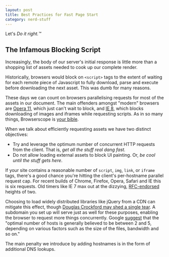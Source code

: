 ```yaml
---
layout: post
title: Best Practices for Fast Page Start
category: nerd-stuff
---
```


Let's *Do it right.&trade;*

## The Infamous Blocking Script

Increasingly, the body of our server's initial response is little more than a shopping list of assets needed to cook up our complete render.

Historically, browsers would block on <code>&lt;script&gt;</code> tags to the extent of waiting for each remote piece of Javascript to fully download, parse and execute before downloading the next asset. This was dumb for many reasons.

These days we can count on browsers parallelising requests for most of the assets in our document. The main offenders amongst "modern" browsers are [Opera 11](https://developers.google.com/speed/docs/best-practices/rtt), which just can't wait to block, and [IE 8](http://www.browserscope.org/?category=network&ua=IE%208*), which blocks downloading of images and iframes while requesting scripts. As in so many things, Browserscope is [your bible](http://www.browserscope.org/?category=network).

When we talk about efficiently requesting assets we have two distinct objectives:

* Try and leverage the optimum number of concurrent HTTP requests from the client. That is, *get all the stuff real dang fast.*
* Do not allow loading external assets to block UI painting. Or, *be cool until the stuff gets here*.

If your site contains a reasonable number of <code>script</code>, <code>img</code>, <code>link</code>, or <code>iframe</code> tags, there's a good chance you're hitting the client's per-hostname parallel request cap. For recent builds of Chrome, Firefox, Opera, Safari and IE this is six requests. Old timers like IE 7 max out at the dizzying, [RFC-endorsed](http://www.w3.org/Protocols/rfc2616/rfc2616-sec8.html#sec8.1.4) heights of two.

Choosing to load widely distributed libraries like jQuery from a CDN can mitigate this effect, though [Douglas Crockford may shed a single tear](https://github.com/douglascrockford/JSON-js/blob/master/json2.js#L15). A subdomain you set up will serve just as well for these purposes, enabling the browser to request more things concurrently. Google [suggest](https://developers.google.com/speed/docs/best-practices/rtt) that the "optimal number of hosts is generally believed to be between 2 and 5, depending on various factors such as the size of the files, bandwidth and so on."

The main penalty we introduce by adding hostnames is in the form of additional DNS lookups.